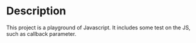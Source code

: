 # Description
This project is a playground of Javascript. It includes some test on the JS, such as callback parameter.